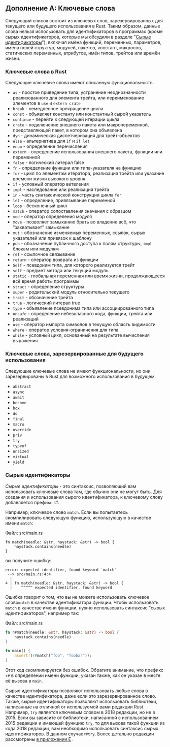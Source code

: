 ## Дополнение А: Ключевые слова

Следующий список состоит из ключевых слов, зарезервированных для текущего или будущего использования в Rust. Таким образом, данные слова нельзя использовать для идентификаторов в программах (кроме сырых идентификаторов, которые мы обсудили в разделе "[Сырые идентификаторы]<comment>"), включая имёна функций, переменных, параметров, имена полей структур, модулей, пакетов, констант, макросов, статических переменных, атрибутов, имён типов, трейтов или времён жизни.</comment>

### Ключевые слова в Rust

Следующие ключевые слова имеют описанную функциональность.

- `as` - простое приведение типа, устранение неоднозначности реализованного для элемента трейта, или переименование элементов в `use` и `extern crate`
- `break` - немедленное прекращение цикла
- `const` - объявляет константу или константный сырой указатель
- `continue` - перейти к следующей итерации цикла
- `crate` - подключение внешнего пакета или макропеременной, представляющей пакет, в котором она объявлена
- `dyn` - динамическая диспетчеризация для трейт-объектов
- `else` - альтернатива для `if` и `if let`
- `enum` - определение перечисления
- `extern` - определение использования внешнего пакета, функции или переменной
- `false` - логический литерал false
- `fn` - определение функции или типа-указателя на функцию
- `for` -  цикл по элементам итератора, реализация трейта или указание времени жизни высокого уровня
- `if` - условный оператор ветвления
- `impl` - наследование или реализация трейта
- `in` - часть синтаксической конструкции цикла `for`
- `let` - определение, привязывание переменной
- `loop` - бесконечный цикл
- `match` - оператор сопоставления значения с образцом
- `mod` - оператор определения модуля
- `move` - позволяет замыканию брать во владение всё, что "захватывает" замыкание
- `mut` - обозначение изменяемых переменных, ссылок, сырых указателей или привязок к шаблону
- `pub` - обозначение публичного доступа к полям структуры, `impl` блокам или модулям
- `ref` - ссылочное связывание
- `return` - оператор возврата из функции
- `Self` - псевдоним типа, для которого реализуется трейт
- `self` - предмет метода или текущий модуль
- `static` - глобальная переменная или время жизни, продолжающееся всё время работы программы
- `struct` - определение структуры
- `super` - родительский модуль относительно текущего
- `trait` - обозначение трейта
- `true` - логический литерал true
- `type` - объявление псевдонима типа или ассоциированного типа
- `unsafe` - определение небезопасного кода, функции, трейта или реализаций
- `use` - оператор импорта символов в текущую область видимости
- `where` - оператор условия-ограничения для типа
- `while` - условный цикл, основанный на результате вычисления выражения

### Ключевые слова, зарезервированные для будущего использования

Следующие ключевые слова не имеют функциональности, но они зарезервированы в Rust для возможного использования в будущем.

- `abstract`
- `async`
- `await`
- `become`
- `box`
- `do`
- `final`
- `macro`
- `override`
- `priv`
- `try`
- `typeof`
- `unsized`
- `virtual`
- `yield`

### Сырые идентификаторы

*Сырые идентификаторы* - это синтаксис, позволяющий 
вам использовать ключевые слова там, где обычно они не могут 
быть. Для создания и использования сырого идентификатора, к 
ключевому слову добавляется префи`кс` r#.

Например, ключевое слово `match`. Если вы попытаетесь скомпилировать следующую функцию, использующую в качестве имени `match`:

<span class="filename">Файл: src/main.rs</span>

```rust,ignore,does_not_compile
fn match(needle: &str, haystack: &str) -> bool {
    haystack.contains(needle)
}
```

вы получите ошибку:

```text
error: expected identifier, found keyword `match`
 --> src/main.rs:4:4
  |
4 | fn match(needle: &str, haystack: &str) -> bool {
  |    ^^^^^ expected identifier, found keyword
```

Ошибка говорит о том, что вы не можете использовать ключевое 
слово`match` в качестве идентификатора функции. Чтобы использовать `match` в качестве имени функции, нужно использовать синтаксис "сырых идентификаторов", например так:

<span class="filename">Файл: src/main.rs</span>

```rust
fn r#match(needle: &str, haystack: &str) -> bool {
    haystack.contains(needle)
}

fn main() {
    assert!(r#match("foo", "foobar"));
}
```

Этот код скомпилируется без ошибок. Обратите внимание, что префикс `r#` в определении имени функции, указан также, как он указан в месте её вызова в `main`.

Сырые идентификаторы позволяют использовать любые слова 
в качестве идентификатора, даже если это зарезервированное 
слово. Также, сырые идентификаторы позволяют использовать библиотеки, написанные на отличной от используемой вами редакции Rust. Например, `try` является ключевым словом в 2018 редакции, но не в 2015. Если вы зависите от библиотеки, написанной с использованием 2015 редакции и имеющей функцию `try`, то для вызова такой функции из кода 2018 редакции, вам необходимо использовать синтаксис сырых идентификаторов. В данном случае`r#try`. Более детально редакции рассмотрены [в приложении Е]<comment> </comment>.


[Сырые идентификаторы]: #raw-identifiers
[в приложении Е]: appendix-05-editions.html